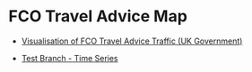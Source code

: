 # FCO Travel Advice Map

* [Visualisation of FCO Travel Advice Traffic (UK Government)](http://DPCollins.github.io/FCO2/WorldBKUP.html)



* [Test Branch - Time Series](http://DPCollins.github.io/FCO2/WorldLOCAL.html)
